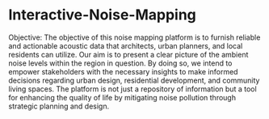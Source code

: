 # Interactive-Noise-Mapping

Objective: The objective of this noise mapping platform is to furnish reliable and actionable acoustic data that architects, urban planners, and local residents can utilize. Our aim is to present a clear picture of the ambient noise levels within the region in question. By doing so, we intend to empower stakeholders with the necessary insights to make informed decisions regarding urban design, residential development, and community living spaces. The platform is not just a repository of information but a tool for enhancing the quality of life by mitigating noise pollution through strategic planning and design.
